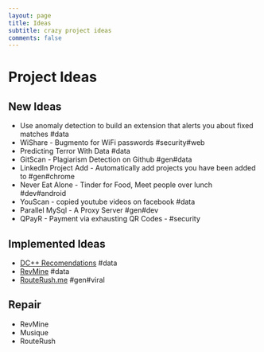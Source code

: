 ```yaml
---
layout: page
title: Ideas
subtitle: crazy project ideas
comments: false
---
```


# Project Ideas

## New Ideas

- Use anomaly detection to build an extension that alerts you about fixed matches #data
- WiShare - Bugmento for WiFi passwords #security#web
- Predicting Terror With Data #data
- GitScan - Plagiarism Detection on Github #gen#data
- LinkedIn Project Add - Automatically add projects you have been added to #gen#chrome
- Never Eat Alone - Tinder for Food, Meet people over lunch #dev#android
- YouScan - copied youtube videos on facebook #data
- Parallel MySql - A Proxy Server #gen#dev
- QPayR - Payment via exhausting QR Codes - #security

## Implemented Ideas

- [DC++ Recomendations](https://github.com/h4ck3rk3y/recobot) #data
- [RevMine](https://github.com/Zephrys/RevMineApp)  #data
- [RouteRush.me](https://github.com/Zephrys/RouteRush) #gen#viral

## Repair

- RevMine
- Musique
- RouteRush


